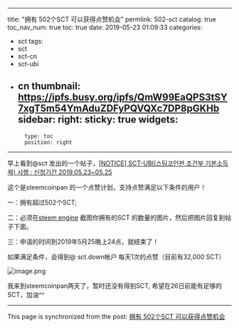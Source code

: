 
---
title: "拥有 502个SCT  可以获得点赞机会"
permlink: 502-sct
catalog: true
toc_nav_num: true
toc: true
date: 2019-05-23 01:09:33
categories:
- sct
tags:
- sct
- sct-cn
- sct-ubi
- cn
thumbnail: https://ipfs.busy.org/ipfs/QmW99EaQPS3tSY7xgT5m54YmAduZDFyPQVQXc7DP8pGKHb
sidebar:
    right:
        sticky: true
widgets:
    -
        type: toc
        position: right
---


早上看到@sct 发出的一个帖子，[[NOTICE] SCT-UBI(스팀코인판 조건부 기본소득제) 시행 : 신청기간 2019.05.23~05.25](https://www.steemcoinpan.com/notice/@sct/notice-sct-ubi-2019-05-23-05-25)

这个是steemcoinpan 的一个点赞计划，支持点赞满足以下条件的用户！

一：拥有超过502个SCT;

二：必须在[steem engine](https://steem-engine.com/)  截图你拥有的SCT 的数量的图片，然后把图片回复到帖子下面。

三：申请的时间到2019年5月25晚上24点，就结束了！

如果满足条件，会得到@ sct.down帐户 每天1次的点赞（目前有32,000 SCT）

![image.png](https://ipfs.busy.org/ipfs/QmW99EaQPS3tSY7xgT5m54YmAduZDFyPQVQXc7DP8pGKHb)

我来到steemcoinpan两天了，暂时还没有得到SCT, 希望在26日前能有足够的SCT，加油^^

- - -

This page is synchronized from the post: [拥有 502个SCT  可以获得点赞机会](https://steemit.com/@cherryzz/502-sct)
